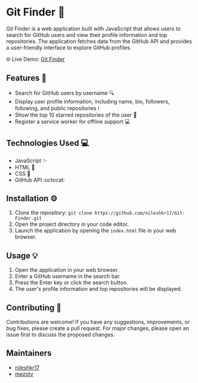 

# Git Finder :mag_right:

Git Finder is a web application built with JavaScript that allows users to search for GitHub users and view their profile information and top repositories. The application fetches data from the GitHub API and provides a user-friendly interface to explore GitHub profiles.

🌐 Live Demo: [Git Finder](https://profile-git-finder.netlify.app/)

## Features :rocket:

- Search for GitHub users by username :mag:
- Display user profile information, including name, bio, followers, following, and public repositories :information_source:
- Show the top 10 starred repositories of the user :star2:
- Register a service worker for offline support :computer:

## Technologies Used :computer:

- JavaScript :sparkles:
- HTML :page_facing_up:
- CSS :art:
- GitHub API :octocat:

## Installation :gear:

1. Clone the repository: `git clone https://github.com/nileshkr17/Git-Finder.git`
2. Open the project directory in your code editor.
3. Launch the application by opening the `index.html` file in your web browser.

## Usage :bulb:

1. Open the application in your web browser.
2. Enter a GitHub username in the search bar.
3. Press the Enter key or click the search button.
4. The user's profile information and top repositories will be displayed.

## Contributing :handshake:

Contributions are welcome! If you have any suggestions, improvements, or bug fixes, please create a pull request. For major changes, please open an issue first to discuss the proposed changes.


## Maintainers

- [nileshkr17](https://github.com/nileshkr17)
- [mezotv](https://github.com/mezotv)
